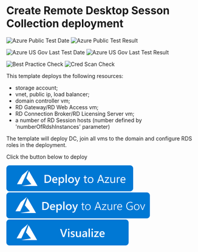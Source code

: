 # Create Remote Desktop Sesson Collection deployment

![Azure Public Test Date](https://azurequickstartsservice.blob.core.windows.net/badges/application-workloads/rds/rds-deployment/PublicLastTestDate.svg)
![Azure Public Test Result](https://azurequickstartsservice.blob.core.windows.net/badges/application-workloads/rds/rds-deployment/PublicDeployment.svg)

![Azure US Gov Last Test Date](https://azurequickstartsservice.blob.core.windows.net/badges/application-workloads/rds/rds-deployment/FairfaxLastTestDate.svg)
![Azure US Gov Last Test Result](https://azurequickstartsservice.blob.core.windows.net/badges/application-workloads/rds/rds-deployment/FairfaxDeployment.svg)

![Best Practice Check](https://azurequickstartsservice.blob.core.windows.net/badges/application-workloads/rds/rds-deployment/BestPracticeResult.svg)
![Cred Scan Check](https://azurequickstartsservice.blob.core.windows.net/badges/application-workloads/rds/rds-deployment/CredScanResult.svg)

This template deploys the following resources:

<ul><li>storage account;</li><li>vnet, public ip, load balancer;</li><li>domain controller vm;</li><li>RD Gateway/RD Web Access vm;</li><li>RD Connection Broker/RD Licensing Server vm;</li><li>a number of RD Session hosts (number defined by 'numberOfRdshInstances' parameter)</li></ul>

The template will deploy DC, join all vms to the domain and configure RDS roles in the deployment.

Click the button below to deploy

[![Deploy To Azure](https://raw.githubusercontent.com/Azure/azure-quickstart-templates/master/1-CONTRIBUTION-GUIDE/images/deploytoazure.svg?sanitize=true)](https://portal.azure.com/#create/Microsoft.Template/uri/https%3A%2F%2Fraw.githubusercontent.com%2FAzure%2Fazure-quickstart-templates%2Fmaster%2Fapplication-workloads%2Frds%2Frds-deployment%2Fazuredeploy.json) 
[![Deploy To Azure US Gov](https://raw.githubusercontent.com/Azure/azure-quickstart-templates/master/1-CONTRIBUTION-GUIDE/images/deploytoazuregov.svg?sanitize=true)](https://portal.azure.us/#create/Microsoft.Template/uri/https%3A%2F%2Fraw.githubusercontent.com%2FAzure%2Fazure-quickstart-templates%2Fmaster%2Fapplication-workloads%2Frds%2Frds-deployment%2Fazuredeploy.json)
[![Visualize](https://raw.githubusercontent.com/Azure/azure-quickstart-templates/master/1-CONTRIBUTION-GUIDE/images/visualizebutton.svg?sanitize=true)](http://armviz.io/#/?load=https%3A%2F%2Fraw.githubusercontent.com%2FAzure%2Fazure-quickstart-templates%2Fmaster%2Fapplication-workloads%2Frds%2Frds-deployment%2Fazuredeploy.json)



